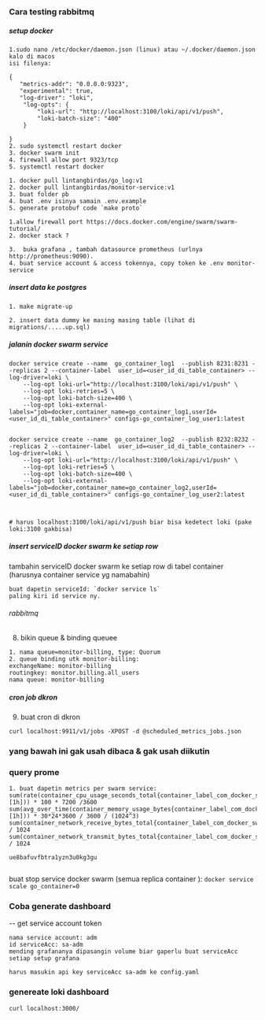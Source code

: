 
### Cara testing rabbitmq

##### setup docker
```
1.sudo nano /etc/docker/daemon.json (linux) atau ~/.docker/daemon.json kalo di macos
isi filenya:

{
   "metrics-addr": "0.0.0.0:9323",
   "experimental": true,
   "log-driver": "loki",
    "log-opts": {
        "loki-url": "http://localhost:3100/loki/api/v1/push",
        "loki-batch-size": "400"
    }

}
2. sudo systemctl restart docker
3. docker swarm init
4. firewall allow port 9323/tcp 
5. systemctl restart docker

```


```
1. docker pull lintangbirdas/go_log:v1 
2. docker pull lintangbirdas/monitor-service:v1
3. buat folder pb
4. buat .env isinya samain .env.example
5. generate protobuf code `make proto`

```


```
1.allow firewall port https://docs.docker.com/engine/swarm/swarm-tutorial/
2. docker stack ?

3.  buka grafana , tambah datasource prometheus (urlnya http://prometheus:9090).
4. buat service account & access tokennya, copy token ke .env monitor-service
```

##### insert data ke postgres
```
1. make migrate-up

2. insert data dummy ke masing masing table (lihat di migrations/.....up.sql)

```



##### jalanin docker swarm service
```
docker service create --name  go_container_log1  --publish 8231:8231 --replicas 2 --container-label  user_id=<user_id_di_table_container> --log-driver=loki \
    --log-opt loki-url="http://localhost:3100/loki/api/v1/push" \
    --log-opt loki-retries=5 \
    --log-opt loki-batch-size=400 \
    --log-opt loki-external-labels="job=docker,container_name=go_container_log1,userId=<user_id_di_table_container>" configs-go_container_log_user1:latest 


docker service create --name  go_container_log2  --publish 8232:8232 --replicas 2 --container-label  user_id=<user_id_di_table_container> --log-driver=loki \
    --log-opt loki-url="http://localhost:3100/loki/api/v1/push" \
    --log-opt loki-retries=5 \
    --log-opt loki-batch-size=400 \
    --log-opt loki-external-labels="job=docker,container_name=go_container_log2,userId=<user_id_di_table_container>" configs-go_container_log_user2:latest 



# harus localhost:3100/loki/api/v1/push biar bisa kedetect loki (pake loki:3100 gakbisa)
```


##### insert serviceID docker swarm ke setiap row
 tambahin serviceID docker swarm ke setiap row di tabel container (harusnya container service yg namabahin)
```
buat dapetin serviceId: `docker service ls`
paling kiri id service ny.
```

###### rabbitmq
8. bikin queue  & binding queuee
```
1. nama queue=monitor-billing, type: Quorum
2. queue binding utk monitor-billing:
exchangeName: monitor-billing
routingkey: monitor.billing.all_users
nama queue: monitor-billing
```

##### cron job dkron
9. buat cron di dkron
```
curl localhost:9911/v1/jobs -XPOST -d @scheduled_metrics_jobs.json
```




### yang bawah ini gak usah dibaca & gak usah diikutin

### query prome
```
1. buat dapetin metrics per swarm service:
sum(rate(container_cpu_usage_seconds_total{container_label_com_docker_swarm_service_id=~"swarmServiceId"}[1h])) * 100 * 7200 /3600
sum(avg_over_time(container_memory_usage_bytes{container_label_com_docker_swarm_service_id=~"swarmServiceId"}[1h])) * 30*24*3600 / 3600 / (1024^3)
sum(container_network_receive_bytes_total{container_label_com_docker_swarm_service_id=~"swarmServiceId"}) / 1024
sum(container_network_transmit_bytes_total{container_label_com_docker_swarm_service_id=~"swarmServiceId"}) / 1024

ue8bafuvfbtra1yzn3u0kg3gu


```

buat stop service docker swarm (semua replica container ): `docker service scale go_container=0`


### Coba generate dashboard

-- get service account token
```
nama service account: adm
id serviceAcc: sa-adm
mending grafananya dipasangin volume biar gaperlu buat serviceAcc setiap setup grafana

harus masukin api key serviceAcc sa-adm ke config.yaml
```


### genereate loki dashboard

```
curl localhost:3000/

```
